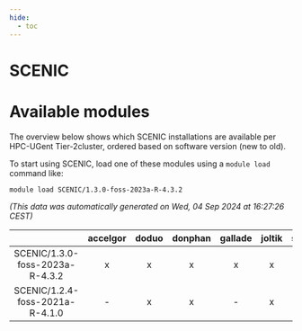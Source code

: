 ```yaml
---
hide:
  - toc
---
```


SCENIC
======

# Available modules


The overview below shows which SCENIC installations are available per HPC-UGent Tier-2cluster, ordered based on software version (new to old).

To start using SCENIC, load one of these modules using a `module load` command like:

```shell
module load SCENIC/1.3.0-foss-2023a-R-4.3.2
```

*(This data was automatically generated on Wed, 04 Sep 2024 at 16:27:26 CEST)*  

| |accelgor|doduo|donphan|gallade|joltik|shinx|skitty|
| :---: | :---: | :---: | :---: | :---: | :---: | :---: | :---: |
|SCENIC/1.3.0-foss-2023a-R-4.3.2|x|x|x|x|x|-|x|
|SCENIC/1.2.4-foss-2021a-R-4.1.0|-|x|x|-|x|-|x|
